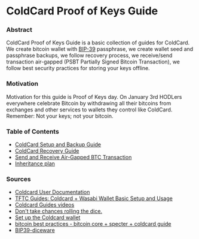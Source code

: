 # ColdCard Proof of Keys Guide

### Abstract

ColdCard Proof of Keys Guide is a basic collection of guides for ColdCard. We create bitcoin wallet with 
[BIP-39](https://github.com/bitcoin/bips/blob/master/bip-0039.mediawiki) passphrase, we create wallet seed and 
passphrase backups, we follow recovery process, we receive/send transaction air-gapped (PSBT Partially
Signed Bitcoin Transaction), we follow best security practices for storing your keys offline. 

### Motivation

Motivation for this guide is Proof of Keys day. On January 3rd HODLers everywhere celebrate Bitcoin by withdrawing all their bitcoins from exchanges and other services to wallets they control like ColdCard. Remember: Not your keys; not your bitcoin.

### Table of Contents

- [ColdCard Setup and Backup Guide](1_coldcard_setup.md)
- [ColdCard Recovery Guide](2_coldcard_recovery.md)
- [Send and Receive Air-Gapped BTC Transaction](3_coldcard_send_receive.md)
- [Inheritance plan](4_inheritance_plan.md)

### Sources

* [Coldcard User Documentation](https://coldcardwallet.com/docs/)
* [TFTC Guides: Coldcard + Wasabi Wallet Basic Setup and Usage](https://www.youtube.com/watch?v=sM2uhyROpAQ)
* [Coldcard Guides videos](https://www.youtube.com/channel/UCqMPBcyg_wemgvC1jDI3EIw)
* [Don't take chances rolling the dice.](https://www.econoalchemist.com/post/don-t-take-chances-rolling-the-dice)
* [Set up the Coldcard wallet](https://orangepill.blog/bitcoin/2020/12/29/set-up-the-coldcard-wallet.html)
* [bitcoin best practices - bitcoin core + specter + coldcard guide](https://mattodell.keybase.pub/coldcard.html)
* [BIP39-diceware](https://github.com/dstodolny/BIP39-diceware)
